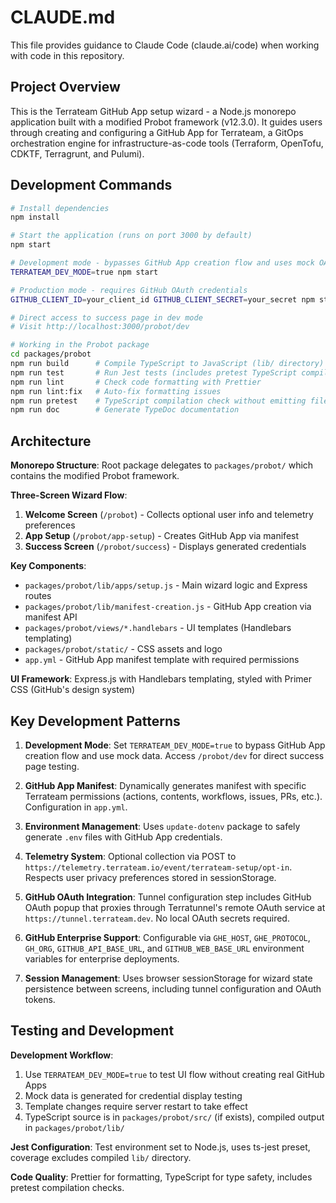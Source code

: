 # CLAUDE.md

This file provides guidance to Claude Code (claude.ai/code) when working with code in this repository.

## Project Overview

This is the Terrateam GitHub App setup wizard - a Node.js monorepo application built with a modified Probot framework (v12.3.0). It guides users through creating and configuring a GitHub App for Terrateam, a GitOps orchestration engine for infrastructure-as-code tools (Terraform, OpenTofu, CDKTF, Terragrunt, and Pulumi).

## Development Commands

```bash
# Install dependencies
npm install

# Start the application (runs on port 3000 by default)
npm start

# Development mode - bypasses GitHub App creation flow and uses mock OAuth
TERRATEAM_DEV_MODE=true npm start

# Production mode - requires GitHub OAuth credentials
GITHUB_CLIENT_ID=your_client_id GITHUB_CLIENT_SECRET=your_secret npm start

# Direct access to success page in dev mode
# Visit http://localhost:3000/probot/dev

# Working in the Probot package
cd packages/probot
npm run build      # Compile TypeScript to JavaScript (lib/ directory)
npm run test       # Run Jest tests (includes pretest TypeScript compilation)
npm run lint       # Check code formatting with Prettier
npm run lint:fix   # Auto-fix formatting issues
npm run pretest    # TypeScript compilation check without emitting files
npm run doc        # Generate TypeDoc documentation
```

## Architecture

**Monorepo Structure**: Root package delegates to `packages/probot/` which contains the modified Probot framework.

**Three-Screen Wizard Flow**:
1. **Welcome Screen** (`/probot`) - Collects optional user info and telemetry preferences
2. **App Setup** (`/probot/app-setup`) - Creates GitHub App via manifest
3. **Success Screen** (`/probot/success`) - Displays generated credentials

**Key Components**:
- `packages/probot/lib/apps/setup.js` - Main wizard logic and Express routes
- `packages/probot/lib/manifest-creation.js` - GitHub App creation via manifest API
- `packages/probot/views/*.handlebars` - UI templates (Handlebars templating)
- `packages/probot/static/` - CSS assets and logo
- `app.yml` - GitHub App manifest template with required permissions

**UI Framework**: Express.js with Handlebars templating, styled with Primer CSS (GitHub's design system)

## Key Development Patterns

1. **Development Mode**: Set `TERRATEAM_DEV_MODE=true` to bypass GitHub App creation flow and use mock data. Access `/probot/dev` for direct success page testing.

2. **GitHub App Manifest**: Dynamically generates manifest with specific Terrateam permissions (actions, contents, workflows, issues, PRs, etc.). Configuration in `app.yml`.

3. **Environment Management**: Uses `update-dotenv` package to safely generate `.env` files with GitHub App credentials.

4. **Telemetry System**: Optional collection via POST to `https://telemetry.terrateam.io/event/terrateam-setup/opt-in`. Respects user privacy preferences stored in sessionStorage.

5. **GitHub OAuth Integration**: Tunnel configuration step includes GitHub OAuth popup that proxies through Terratunnel's remote OAuth service at `https://tunnel.terrateam.dev`. No local OAuth secrets required.

6. **GitHub Enterprise Support**: Configurable via `GHE_HOST`, `GHE_PROTOCOL`, `GH_ORG`, `GITHUB_API_BASE_URL`, and `GITHUB_WEB_BASE_URL` environment variables for enterprise deployments.

7. **Session Management**: Uses browser sessionStorage for wizard state persistence between screens, including tunnel configuration and OAuth tokens.

## Testing and Development

**Development Workflow**:
1. Use `TERRATEAM_DEV_MODE=true` to test UI flow without creating real GitHub Apps
2. Mock data is generated for credential display testing
3. Template changes require server restart to take effect
4. TypeScript source is in `packages/probot/src/` (if exists), compiled output in `packages/probot/lib/`

**Jest Configuration**: Test environment set to Node.js, uses ts-jest preset, coverage excludes compiled `lib/` directory.

**Code Quality**: Prettier for formatting, TypeScript for type safety, includes pretest compilation checks.